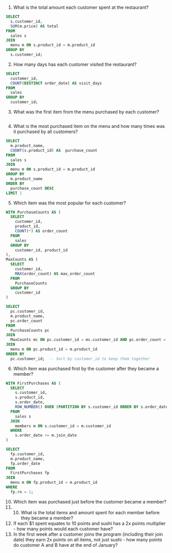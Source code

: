 1. What is the total amount each customer spent at the restaurant?
``` sql
SELECT 
  s.customer_id,
  SUM(m.price) AS total
FROM
  sales s
JOIN
  menu m ON s.product_id = m.product_id
GROUP BY
  s.customer_id;
```

2. How many days has each customer visited the restaurant?

```sql
SELECT
  customer_id,
  COUNT(DISTINCT order_date) AS visit_days
FROM
  sales
GROUP BY
  customer_id;
```
   
3. What was the first item from the menu purchased by each customer?
``` sql

```
4. What is the most purchased item on the menu and how many times was it purchased by all customers?

``` sql
SELECT 
  m.product_name,
  COUNT(s.product_id) AS  purchase_count 
FROM  
  sales s
JOIN 
  menu m ON s.product_id = m.product_id
GROUP BY
  m.product_name
ORDER BY
  purchase_count DESC
LIMIT 1  
```

5. Which item was the most popular for each customer?
``` sql
WITH PurchaseCounts AS (
  SELECT
    customer_id,
    product_id,
    COUNT(*) AS order_count
  FROM
    sales
  GROUP BY
    customer_id, product_id
),
MaxCounts AS (
  SELECT
    customer_id,
    MAX(order_count) AS max_order_count
  FROM
    PurchaseCounts
  GROUP BY
    customer_id
)

SELECT
  pc.customer_id,
  m.product_name,
  pc.order_count
FROM
  PurchaseCounts pc
JOIN
  MaxCounts mc ON pc.customer_id = mc.customer_id AND pc.order_count = mc.max_order_count
JOIN
  menu m ON pc.product_id = m.product_id
ORDER BY
  pc.customer_id;  -- Sort by customer_id to keep them together

```

6. Which item was purchased first by the customer after they became a member?
``` sql
WITH FirstPurchases AS (
  SELECT
    s.customer_id,
    s.product_id,
    s.order_date,
    ROW_NUMBER() OVER (PARTITION BY s.customer_id ORDER BY s.order_date) AS rn
  FROM
    sales s
  JOIN
    members m ON s.customer_id = m.customer_id
  WHERE
    s.order_date >= m.join_date
)

SELECT
  fp.customer_id,
  m.product_name,
  fp.order_date
FROM
  FirstPurchases fp
JOIN
  menu m ON fp.product_id = m.product_id
WHERE
  fp.rn = 1;
```
10. Which item was purchased just before the customer became a member?
11. 10. What is the total items and amount spent for each member before they became a member?
12. If each $1 spent equates to 10 points and sushi has a 2x points multiplier - how many points would each customer have?
13. In the first week after a customer joins the program (including their join date) they earn 2x points on all items, not just sushi - how many points do customer A and B have at the end of January?
